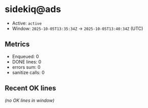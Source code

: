 # sidekiq@ads

- Active: `active`
- Window: `2025-10-05T13:35:34Z` → `2025-10-05T13:40:34Z` (UTC)

## Metrics
- Enqueued: 0
- DONE lines: 0
- errors sum: 0
- sanitize calls: 0

## Recent OK lines
_(no OK lines in window)_
